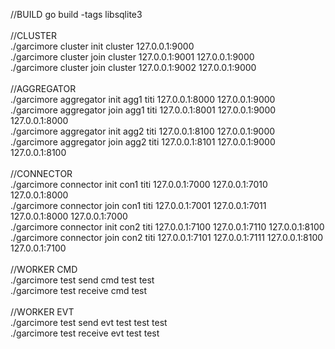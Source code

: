//BUILD
go build -tags libsqlite3 <br />
<br />
//CLUSTER <br />
./garcimore cluster init cluster 127.0.0.1:9000 <br />
./garcimore cluster join cluster 127.0.0.1:9001 127.0.0.1:9000 <br />
./garcimore cluster join cluster 127.0.0.1:9002 127.0.0.1:9000 <br />
<br />
//AGGREGATOR <br />
./garcimore aggregator init agg1 titi 127.0.0.1:8000 127.0.0.1:9000 <br />
./garcimore aggregator join agg1 titi 127.0.0.1:8001 127.0.0.1:9000 127.0.0.1:8000 <br />
./garcimore aggregator init agg2 titi 127.0.0.1:8100 127.0.0.1:9000 <br />
./garcimore aggregator join agg2 titi 127.0.0.1:8101 127.0.0.1:9000 127.0.0.1:8100 <br />
<br />
//CONNECTOR <br />
./garcimore connector init con1 titi 127.0.0.1:7000 127.0.0.1:7010 127.0.0.1:8000 <br />
./garcimore connector join con1 titi 127.0.0.1:7001 127.0.0.1:7011 127.0.0.1:8000 127.0.0.1:7000 <br />
./garcimore connector init con2 titi 127.0.0.1:7100 127.0.0.1:7110 127.0.0.1:8100 <br />
./garcimore connector join con2 titi 127.0.0.1:7101 127.0.0.1:7111 127.0.0.1:8100 127.0.0.1:7100 <br />
<br />
//WORKER CMD <br />
./garcimore test send cmd test test <br />
./garcimore test receive cmd test <br />
<br />
//WORKER EVT <br />
./garcimore test send evt test test test <br />
./garcimore test receive evt test test <br />